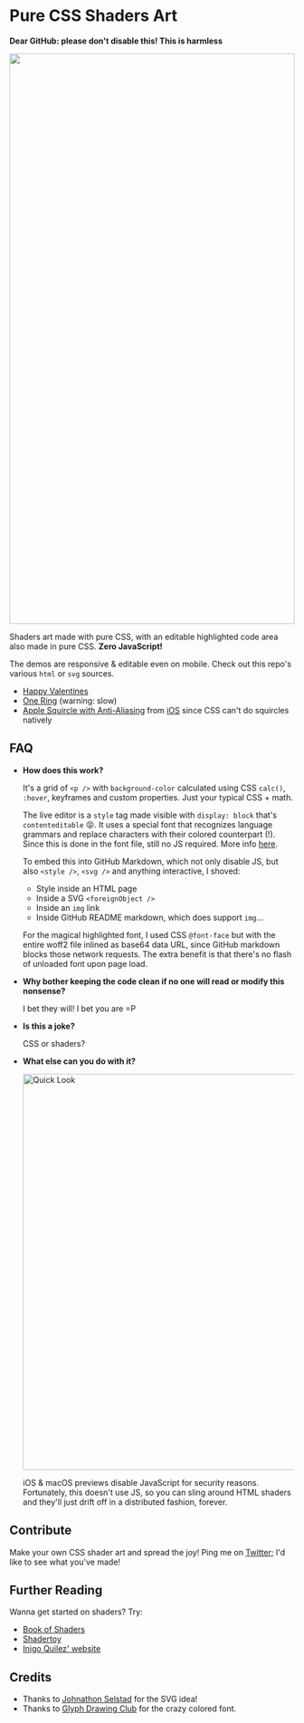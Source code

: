 # Pure CSS Shaders Art

**Dear GitHub: please don't disable this! This is harmless**

<a href="https://chenglou.me/pure-css-shaders-art/heart.svg"><img src="heart.svg" style="width: 100%; height: 1008px;"></a>

Shaders art made with pure CSS, with an editable highlighted code area also made in pure CSS. **Zero JavaScript!**

The demos are responsive & editable even on mobile. Check out this repo's various `html` or `svg` sources.

- [Happy Valentines](https://chenglou.me/pure-css-shaders-art/heart.svg)
- [One Ring](https://chenglou.me/pure-css-shaders-art/ring.html) (warning: slow)
- [Apple Squircle with Anti-Aliasing](https://chenglou.me/pure-css-shaders-art/squircle.html) from [iOS](https://99percentinvisible.org/article/circling-square-designing-squircles-instead-rounded-rectangles/) since CSS can't do squircles natively

## FAQ

- **How does this work?**

  It's a grid of `<p />` with `background-color` calculated using CSS `calc()`, `:hover`, keyframes and custom properties. Just your typical CSS + math.

  The live editor is a `style` tag made visible with `display: block` that's `contenteditable` 😝. It uses a special font that recognizes language grammars and replace characters with their colored counterpart (!). Since this is done in the font file, still no JS required. More info [here](https://blog.glyphdrawing.club/font-with-built-in-syntax-highlighting/).

  To embed this into GitHub Markdown, which not only disable JS, but also `<style />`, `<svg />` and anything interactive, I shoved:
  - Style inside an HTML page
  - Inside a SVG `<foreignObject />`
  - Inside an `img` link
  - Inside GitHub README markdown, which does support `img`...

  For the magical highlighted font, I used CSS `@font-face` but with the entire woff2 file inlined as base64 data URL, since GitHub markdown blocks those network requests. The extra benefit is that there's no flash of unloaded font upon page load.

- **Why bother keeping the code clean if no one will read or modify this nonsense?**

  I bet they will! I bet you are =P

- **Is this a joke?**

  CSS or shaders?

- **What else can you do with it?**

  <img width="700" alt="Quick Look" src="https://user-images.githubusercontent.com/1909539/154792697-d8740074-ff14-49b4-b8f1-28096ce3e5ba.png">

  iOS & macOS previews disable JavaScript for security reasons. Fortunately, this doesn't use JS, so you can sling around HTML shaders and they'll just drift off in a distributed fashion, forever.

## Contribute

Make your own CSS shader art and spread the joy! Ping me on [Twitter](http://x.com/_chenglou); I'd like to see what you've made!

## Further Reading

Wanna get started on shaders? Try:

- [Book of Shaders](https://thebookofshaders.com)
- [Shadertoy](https://www.shadertoy.com)
- [Inigo Quilez' website](https://iquilezles.org)

## Credits

- Thanks to [Johnathon Selstad](twitter.com/makeshifted) for the SVG idea!
- Thanks to [Glyph Drawing Club](https://blog.glyphdrawing.club/about/) for the crazy colored font.
